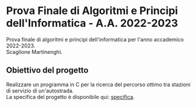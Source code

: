# Prova Finale di Algoritmi e Principi dell'Informatica - A.A. 2022-2023

Prova finale di algoritmi e principi dell'informatica per l'anno accademico 2022-2023.<br>
Scaglione Martinenghi.

## Obiettivo del progetto

Realizzare un programma in C per la ricerca del percorso ottimo tra stazioni di servizio di un'autostrada.<br>
La specifica del progetto è disponibile qui: [specifica](https://github.com/ale-polimi/progetto-API-2023/blob/master/Specifica_2022-2023.pdf).